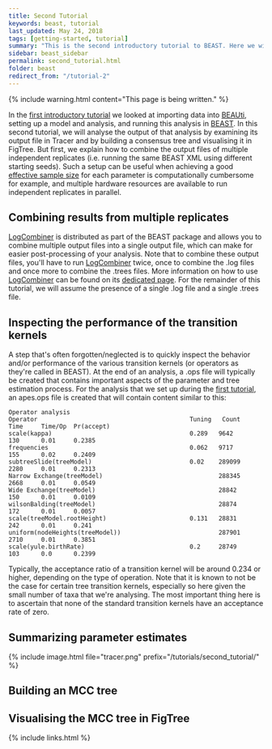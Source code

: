 ```yaml
---
title: Second Tutorial
keywords: beast, tutorial
last_updated: May 24, 2018
tags: [getting-started, tutorial]
summary: "This is the second introductory tutorial to BEAST. Here we will continue the analysis from the first tutorial looking at the output, diagnosing problems and summarising the results. This tutorial will introduce some of the utilities packaged with BEAST, logcombiner and treeannotator, as well as the external applications, Tracer and FigTree."
sidebar: beast_sidebar
permalink: second_tutorial.html
folder: beast
redirect_from: "/tutorial-2"
---
```


{% include warning.html content="This page is being written." %}

In the [first introductory tutorial](first_tutorial) we looked at importing data into [BEAUti](beauti), setting up a model and analysis, and running this analysis in [BEAST](beast).
In this second tutorial, we will analyse the output of that analysis by examining its output file in Tracer and by building a consensus tree and visualising it in FigTree.
But first, we explain how to combine the output files of multiple independent replicates (i.e. running the same BEAST XML using different starting seeds).
Such a setup can be useful when achieving a good [effective sample size](ess_tutorial) for each parameter is computationally cumbersome for example, and multiple hardware resources are available to run independent replicates in parallel.


## Combining results from multiple replicates
[LogCombiner](logcombiner) is distributed as part of the BEAST package and allows you to combine multiple output files into a single output file, which can make for easier post-processing of your analysis.
Note that to combine these output files, you'll have to run [LogCombiner](logcombiner) twice, once to combine the .log files and once more to combine the .trees files.
More information on how to use [LogCombiner](logcombiner) can be found on its [dedicated page](logcombiner).
For the remainder of this tutorial, we will assume the presence of a single .log file and a single .trees file.


## Inspecting the performance of the transition kernels
A step that's often forgotten/neglected is to quickly inspect the behavior and/or performance of the various transition kernels (or operators as they're called in BEAST).
At the end of an analysis, a .ops file will typically be created that contains important aspects of the parameter and tree estimation process.
For the analysis that we set up during the [first tutorial](first_tutorial), an apes.ops file is created that will contain content similar to this:

```
Operator analysis
Operator                                          Tuning   Count      Time     Time/Op  Pr(accept) 
scale(kappa)                                      0.289   9642       130      0.01     0.2385      
frequencies                                       0.062   9717       155      0.02     0.2409      
subtreeSlide(treeModel)                           0.02    289099     2280     0.01     0.2313      
Narrow Exchange(treeModel)                                288345     2668     0.01     0.0549      
Wide Exchange(treeModel)                                  28842      150      0.01     0.0109      
wilsonBalding(treeModel)                                  28874      172      0.01     0.0057      
scale(treeModel.rootHeight)                       0.131   28831      242      0.01     0.241       
uniform(nodeHeights(treeModel))                           287901     2710     0.01     0.3851      
scale(yule.birthRate)                             0.2     28749      103      0.0      0.2399  
```

Typically, the acceptance ratio of a transition kernel will be around 0.234 or higher, depending on the type of operation.
Note that it is known to not be the case for certain tree transition kernels, especially so here given the small number of taxa that we're analysing.
The most important thing here is to ascertain that none of the standard transition kernels have an acceptance rate of zero.


## Summarizing parameter estimates



{% include image.html file="tracer.png" prefix="/tutorials/second_tutorial/" %}<br />



## Building an MCC tree



## Visualising the MCC tree in FigTree



 
{% include links.html %}
